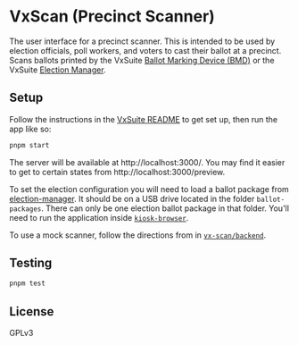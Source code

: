 # VxScan (Precinct Scanner)

The user interface for a precinct scanner. This is intended to be used by
election officials, poll workers, and voters to cast their ballot at a precinct.
Scans ballots printed by the VxSuite [Ballot Marking Device (BMD)](../bmd) or
the VxSuite [Election Manager](../election-manager).

## Setup

Follow the instructions in the [VxSuite README](../../README.md) to get set up,
then run the app like so:

```sh
pnpm start
```

The server will be available at http://localhost:3000/. You may find it easier
to get to certain states from http://localhost:3000/preview.

To set the election configuration you will need to load a ballot package from
[election-manager](../election-manager). It should be on a USB drive located in
the folder `ballot-packages`. There can only be one election ballot package in
that folder. You'll need to run the application inside
[`kiosk-browser`](https://github.com/votingworks/kiosk-browser).

To use a mock scanner, follow the directions from in
[`vx-scan/backend`](../backend/#Mock-Scanning).

## Testing

```sh
pnpm test
```

## License

GPLv3

